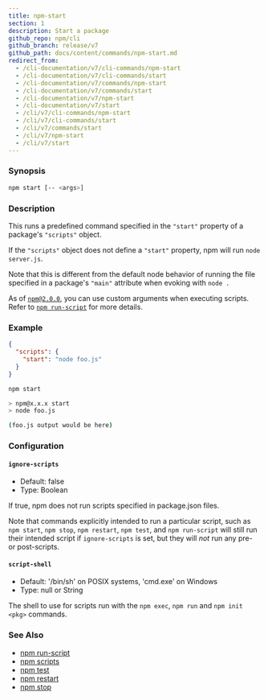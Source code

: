 ```yaml
---
title: npm-start
section: 1
description: Start a package
github_repo: npm/cli
github_branch: release/v7
github_path: docs/content/commands/npm-start.md
redirect_from:
  - /cli-documentation/v7/cli-commands/npm-start
  - /cli-documentation/v7/cli-commands/start
  - /cli-documentation/v7/commands/npm-start
  - /cli-documentation/v7/commands/start
  - /cli-documentation/v7/npm-start
  - /cli-documentation/v7/start
  - /cli/v7/cli-commands/npm-start
  - /cli/v7/cli-commands/start
  - /cli/v7/commands/start
  - /cli/v7/npm-start
  - /cli/v7/start
---
```


### Synopsis

```bash
npm start [-- <args>]
```

### Description

This runs a predefined command specified in the `"start"` property of a package's `"scripts"` object.

If the `"scripts"` object does not define a `"start"` property, npm will run `node server.js`.

Note that this is different from the default node behavior of running the file specified in a package's `"main"` attribute when evoking with `node .`

As of [`npm@2.0.0`](https://blog.npmjs.org/post/98131109725/npm-2-0-0), you can use custom arguments when executing scripts. Refer to [`npm run-script`](/cli/v7/commands/npm-run-script) for more details.

### Example

```json
{
  "scripts": {
    "start": "node foo.js"
  }
}
```

```bash
npm start

> npm@x.x.x start
> node foo.js

(foo.js output would be here)

```

### Configuration


#### `ignore-scripts`

- Default: false
- Type: Boolean

If true, npm does not run scripts specified in package.json files.

Note that commands explicitly intended to run a particular script, such as `npm start`, `npm stop`, `npm restart`, `npm test`, and `npm run-script` will still run their intended script if `ignore-scripts` is set, but they will _not_ run any pre- or post-scripts.


#### `script-shell`

- Default: '/bin/sh' on POSIX systems, 'cmd.exe' on Windows
- Type: null or String

The shell to use for scripts run with the `npm exec`, `npm run` and `npm init <pkg>` commands.



### See Also

- [npm run-script](/cli/v7/commands/npm-run-script)
- [npm scripts](/cli/v7/using-npm/scripts)
- [npm test](/cli/v7/commands/npm-test)
- [npm restart](/cli/v7/commands/npm-restart)
- [npm stop](/cli/v7/commands/npm-stop)

